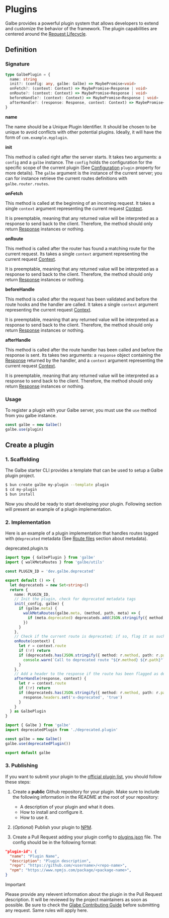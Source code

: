 # Plugins

Galbe provides a powerful plugin system that allows developers to extend and customize the behavior of the framework. The plugin capabilities are centered around the [Request Lifecycle](https://galbe.dev/documentation/lifecycle).

## Definition

### Signature

```ts
type GalbePlugin = {
  name: string
  init?: (config: any, galbe: Galbe) => MaybePromise<void>
  onFetch?: (context: Context) => MaybePromise<Response | void>
  onRoute?: (context: Context) => MaybePromise<Response | void>
  beforeHandle?: (context: Context) => MaybePromise<Response | void>
  afterHandle?: (response: Response, context: Context) => MaybePromise<Response | void>
}
```

**name**

The name should be a Unique Plugin Identifier. It should be chosen to be unique to avoid conflicts with other potential plugins. Ideally, it will have the form of `com.example.myplugin`.

**init**

This method is called right after the server starts. It takes two arguments: a `config` and a `galbe` instance. The `config` holds the configuration for the specific scope of the current plugin (See [Configuration](getting-started.md#properties) `plugin` property for more details). The `galbe` argument is the instance of the current server; you can for instance retrieve the current routes definitions with `galbe.router.routes`.

**onFetch**

This method is called at the beginning of an incoming request. It takes a single `context` argument representing the current request [Context](context.md).

It is preemptable, meaning that any returned value will be interpreted as a response to send back to the client. Therefore, the method should only return [Response](https://developer.mozilla.org/en-US/docs/Web/API/Response) instances or nothing.

**onRoute**

This method is called after the router has found a matching route for the current request. Its takes a single `context` argument representing the current request [Context](context.md).

It is preemptable, meaning that any returned value will be interpreted as a response to send back to the client. Therefore, the method should only return [Response](https://developer.mozilla.org/en-US/docs/Web/API/Response) instances or nothing.

**beforeHandle**

This method is called after the request has been validated and before the route hooks and the handler are called. It takes a single `context` argument representing the current request [Context](context.md).

It is preemptable, meaning that any returned value will be interpreted as a response to send back to the client. Therefore, the method should only return [Response](https://developer.mozilla.org/en-US/docs/Web/API/Response) instances or nothing.

**afterHandle**

This method is called after the route handler has been called and before the response is sent. Its takes two arguments: a `response` object containing the [Response](https://developer.mozilla.org/en-US/docs/Web/API/Response) returned by the handler, and a `context` argument representing the current request [Context](context.md).

It is preemptable, meaning that any returned value will be interpreted as a response to send back to the client. Therefore, the method should only return [Response](https://developer.mozilla.org/en-US/docs/Web/API/Response) instances or nothing.

### Usage

To register a plugin with your Galbe server, you must use the `use` method from you galbe instance.

```js
const galbe = new Galbe()
galbe.use(plugin)
```

## Create a plugin

### 1. Scaffolding

The Galbe starter CLI provides a template that can be used to setup a Galbe plugin project.

```bash
$ bun create galbe my-plugin --template plugin
$ cd my-plugin
$ bun install
```

Now you should be ready to start developing your plugin. Following section will present an example of a plugin implementation.

### 2. Implementation

Here is an example of a plugin implementation that handles routes tagged with `@deprecated` metadata (See [Route files](routes.md#route-files) section about metadata).

deprecated.plugin.ts

```ts
import type { GalbePlugin } from 'galbe'
import { walkMetaRoutes } from 'galbe/utils'

const PLUGIN_ID = 'dev.galbe.deprecated'

export default () => {
  let deprecateds = new Set<string>()
  return {
    name: PLUGIN_ID,
    // Init the plugin, check for deprecated metadata tags
    init(_config, galbe) {
      if (galbe.meta) {
        walkMetaRoutes(galbe.meta, (method, path, meta) => {
          if (meta.deprecated) deprecateds.add(JSON.stringify({ method, path }))
        })
      }
    },
    // Check if the current route is deprecated; if so, flag it as such and log it
    onRoute(context) {
      let r = context.route
      if (!r) return
      if (deprecateds.has(JSON.stringify({ method: r.method, path: r.path }))) {
        console.warn(`Call to deprecated route "${r.method} ${r.path}"`)
      }
    },
    // Add a header to the response if the route has been flagged as deprecated
    afterHandle(response, context) {
      let r = context.route
      if (!r) return
      if (deprecateds.has(JSON.stringify({ method: r.method, path: r.path }))) {
        response.headers.set('x-deprecated', 'true')
      }
    }
  } as GalbePlugin
}
```

```ts
import { Galbe } from 'galbe'
import deprecatedPlugin from './deprecated.plugin'

const galbe = new Galbe()
galbe.use(deprecatedPlugin())

export default galbe
```

### 3. Publishing

If you want to submit your plugin to the [official plugin list](https://galbe.dev/plugins), you should follow these steps:

1. Create a **public** Github repository for your plugin. Make sure to include the following information in the README at the root of your repository:

   - A description of your plugin and what it does.
   - How to install and configure it.
   - How to use it.

2. (_Optional_) Publish your plugin to [NPM](https://npmjs.com).

3. Create a Pull Request adding your plugin config to [plugins.json](https://github.com/pierre-cm/galbe-website/blob/main/plugins.json) file. The config should be in the following format:

```json
"plugin-id": {
  "name": "Plugin Name",
  "description": "Plugin description",
  "repo": "https://github.com/<username>/<repo-name>",
  "npm": "https://www.npmjs.com/package/<package-name>",
}
```

> [!IMPORTANT]
> Please provide any relevent information about the plugin in the Pull Request description. It will be reviewed by the project maintainers as soon as possible. Be sure to check the [Glabe Contributing Guide](https://github.com/pierre-cm/galbe/blob/main/docs/CONTRIBUTING.md) before submitting any request. Same rules will apply here.
